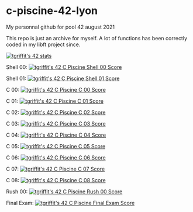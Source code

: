 # c-piscine-42-lyon
My personnal github for pool 42 august 2021

This repo is just an archive for myself. A lot of functions has been correctly coded in my libft project since.

[![tgriffit's 42 stats](https://badge42.vercel.app/api/v2/cl63gaio2003009mjiju21uh0/stats?cursusId=9&coalitionId=16)]((https://profile.intra.42.fr/users/tgriffit))

Shell 00:   [![tgriffit's 42 C Piscine Shell 00 Score](https://badge42.vercel.app/api/v2/cl63gaio2003009mjiju21uh0/project/2270621)](https://github.com/JaeSeoKim/badge42)

Shell 01:   [![tgriffit's 42 C Piscine Shell 01 Score](https://badge42.vercel.app/api/v2/cl63gaio2003009mjiju21uh0/project/2272963)](https://github.com/JaeSeoKim/badge42)

C 00:       [![tgriffit's 42 C Piscine C 00 Score](https://badge42.vercel.app/api/v2/cl63gaio2003009mjiju21uh0/project/2276771)](https://github.com/JaeSeoKim/badge42)

C 01:       [![tgriffit's 42 C Piscine C 01 Score](https://badge42.vercel.app/api/v2/cl63gaio2003009mjiju21uh0/project/2280772)](https://github.com/JaeSeoKim/badge42)

C 02:       [![tgriffit's 42 C Piscine C 02 Score](https://badge42.vercel.app/api/v2/cl63gaio2003009mjiju21uh0/project/2285938)](https://github.com/JaeSeoKim/badge42)

C 03:       [![tgriffit's 42 C Piscine C 03 Score](https://badge42.vercel.app/api/v2/cl63gaio2003009mjiju21uh0/project/2289940)](https://github.com/JaeSeoKim/badge42)

C 04:       [![tgriffit's 42 C Piscine C 04 Score](https://badge42.vercel.app/api/v2/cl63gaio2003009mjiju21uh0/project/2295447)](https://github.com/JaeSeoKim/badge42)

C 05:       [![tgriffit's 42 C Piscine C 05 Score](https://badge42.vercel.app/api/v2/cl63gaio2003009mjiju21uh0/project/2302874)](https://github.com/JaeSeoKim/badge42)

C 06:       [![tgriffit's 42 C Piscine C 06 Score](https://badge42.vercel.app/api/v2/cl63gaio2003009mjiju21uh0/project/2302875)](https://github.com/JaeSeoKim/badge42)

C 07:       [![tgriffit's 42 C Piscine C 07 Score](https://badge42.vercel.app/api/v2/cl63gaio2003009mjiju21uh0/project/2308110)](https://github.com/JaeSeoKim/badge42)

C 08:       [![tgriffit's 42 C Piscine C 08 Score](https://badge42.vercel.app/api/v2/cl63gaio2003009mjiju21uh0/project/2308497)](https://github.com/JaeSeoKim/badge42)

Rush 00:    [![tgriffit's 42 C Piscine Rush 00 Score](https://badge42.vercel.app/api/v2/cl63gaio2003009mjiju21uh0/project/2280740)](https://github.com/JaeSeoKim/badge42)

Final Exam: [![tgriffit's 42 C Piscine Final Exam Score](https://badge42.vercel.app/api/v2/cl63gaio2003009mjiju21uh0/project/2310932)](https://github.com/JaeSeoKim/badge42)
